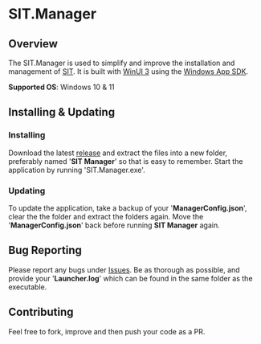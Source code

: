 # SIT.Manager
## Overview
The SIT.Manager is used to simplify and improve the installation and management of [SIT](https://github.com/stayintarkov/StayInTarkov.Client). It is built with [WinUI 3](https://learn.microsoft.com/en-us/windows/apps/winui/winui3/) using the [Windows App SDK](https://learn.microsoft.com/en-us/windows/apps/windows-app-sdk/).

**Supported OS**: Windows 10 & 11

## Installing & Updating
### Installing
Download the latest [release](https://github.com/stayintarkov/SIT.Manager/releases/latest/download/SIT.Manager.zip) and extract the files into a new folder, preferably named '**SIT Manager**' so that is easy to remember. Start the application by running 'SIT.Manager.exe'.
### Updating
To update the application, take a backup of your '**ManagerConfig.json**', clear the the folder and extract the folders again. Move the '**ManagerConfig.json**' back before running **SIT Manager** again.

## Bug Reporting
Please report any bugs under [Issues](https://github.com/stayintarkov/SIT.Manager/issues). Be as thorough as possible, and provide your '**Launcher.log**' which can be found in the same folder as the executable.

## Contributing
Feel free to fork, improve and then push your code as a PR.
